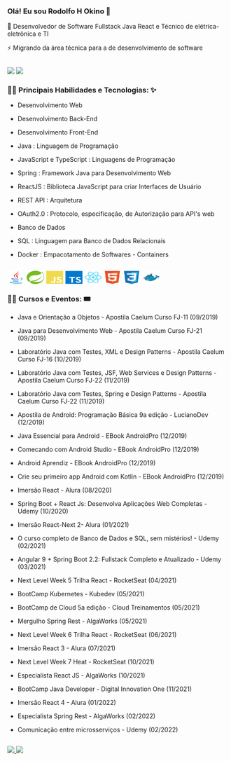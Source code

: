 ### Olá! Eu sou Rodolfo H Okino 👋

🔭 Desenvolvedor de Software Fullstack Java React e Técnico de elétrica-eletrônica e TI

⚡ Migrando da área técnica para a de desenvolvimento de software

## 

<div>
  <a href = "mailto:hioktec@gmail.com"><img src="https://img.shields.io/badge/-Gmail-%23333?style=for-the-badge&logo=gmail&logoColor=white" target="_blank"></a>
  <a href="https://www.linkedin.com/in/rodolfoHokino" target="_blank"><img src="https://img.shields.io/badge/-LinkedIn-%230077B5?style=for-the-badge&logo=linkedin&logoColor=white" target="_blank"></a>
</div>

### 🧑‍💻 Principais Habilidades e Tecnologias: ✨

- Desenvolvimento Web

- Desenvolvimento Back-End

- Desenvolvimento Front-End

- Java : Linguagem de Programação

- JavaScript e TypeScript : Linguagens de Programação

- Spring : Framework Java para Desenvolvimento Web

- ReactJS :  Biblioteca JavaScript para criar Interfaces de Usuário

- REST API : Arquitetura

- OAuth2.0 : Protocolo, especificação, de Autorização para API's web

- Banco de Dados

- SQL : Linguagem para Banco de Dados Relacionais

- Docker : Empacotamento de Softwares - Containers

##

<div style="display: inline_block">
  <img align="center" alt="Rudolf-Java" height="30" width="40" src="https://raw.githubusercontent.com/devicons/devicon/master/icons/java/java-original.svg">
  <img align="center" alt="Rudolf-Spring" height="30" width="40" src="https://raw.githubusercontent.com/devicons/devicon/master/icons/spring/spring-original.svg">
  <img align="center" alt="Rudolf-Js" height="30" width="40" src="https://raw.githubusercontent.com/devicons/devicon/master/icons/javascript/javascript-plain.svg">
  <img align="center" alt="Rudolf-Ts" height="30" width="40" src="https://raw.githubusercontent.com/devicons/devicon/master/icons/typescript/typescript-plain.svg">
  <img align="center" alt="Rudolf-React" height="30" width="40" src="https://raw.githubusercontent.com/devicons/devicon/master/icons/react/react-original.svg">
  <img align="center" alt="Rudolf-HTML" height="30" width="40" src="https://raw.githubusercontent.com/devicons/devicon/master/icons/html5/html5-original.svg">
  <img align="center" alt="Rudolf-CSS" height="30" width="40" src="https://raw.githubusercontent.com/devicons/devicon/master/icons/css3/css3-original.svg">
  <img align="center" alt="Rudolf-Docker" height="30" width="40" src="https://raw.githubusercontent.com/devicons/devicon/master/icons/docker/docker-original.svg">
</div>

### 🧑‍🎓 Cursos e Eventos: 🎟️

- Java e Orientação a Objetos - Apostila Caelum Curso FJ-11 (09/2019)

- Java para Desenvolvimento Web - Apostila Caelum Curso FJ-21 (09/2019)

- Laboratório Java com Testes, XML e Design Patterns - Apostila Caelum Curso FJ-16 (10/2019)

- Laboratório Java com Testes, JSF, Web Services e Design Patterns - Apostila Caelum Curso FJ-22 (11/2019)

- Laboratório Java com Testes, Spring e Design Patterns - Apostila Caelum Curso FJ-22 (11/2019)

- Apostila de Android: Programação Básica 9a edição - LucianoDev (12/2019)

- Java Essencial para Android - EBook AndroidPro (12/2019)

- Comecando com Android Studio - EBook AndroidPro (12/2019)

- Android Aprendiz - EBook AndroidPro (12/2019)

- Crie seu primeiro app Android com Kotlin - EBook AndroidPro (12/2019)

- Imersão React - Alura (08/2020)

- Spring Boot + React Js: Desenvolva Aplicações Web Completas - Udemy (10/2020)

- Imersão React-Next 2- Alura (01/2021)

- O curso completo de Banco de Dados e SQL, sem mistérios! - Udemy (02/2021) 

- Angular 9 + Spring Boot 2.2: Fullstack Completo e Atualizado - Udemy (03/2021)

- Next Level Week 5 Trilha React - RocketSeat (04/2021)

- BootCamp Kubernetes - Kubedev (05/2021)

- BootCamp de Cloud 5a edição - Cloud Treinamentos (05/2021)

- Mergulho Spring Rest - AlgaWorks (05/2021)

- Next Level Week 6 Trilha React - RocketSeat (06/2021)

- Imersão React 3 - Alura (07/2021)

- Next Level Week 7 Heat - RocketSeat (10/2021)

- Especialista React JS - AlgaWorks (10/2021)

- BootCamp Java Developer - Digital Innovation One (11/2021)

- Imersão React 4 - Alura (01/2022)

- Especialista Spring Rest - AlgaWorks (02/2022)

- Comunicação entre microsserviços - Udemy (02/2022)


##

<div>
  <a href="https://github.com/rodolfoHOk">
  <img height="180em" src="https://github-readme-stats.vercel.app/api?username=rodolfoHOk&show_icons=true&theme=github_dark&include_all_commits=true&count_private=true"/>
  <img height="180em" src="https://github-readme-stats.vercel.app/api/top-langs/?username=rodolfoHOk&layout=compact&langs_count=7&theme=github_dark"/>
  </a>
</div>
